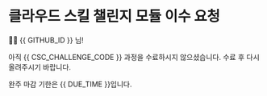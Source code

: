 # 클라우드 스킬 챌린지 모듈 이수 요청

👋🏼 {{ GITHUB_ID }} 님!

아직 {{ CSC_CHALLENGE_CODE }} 과정을 수료하시지 않으셨습니다.
수료 후 다시 올려주시기 바랍니다.

완주 마감 기한은 {{ DUE_TIME }}입니다.